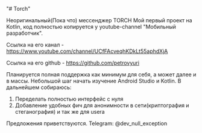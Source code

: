"# Torch"

Неоригинальный(Пока что) мессенджер TORCH
Мой первый проект на Kotlin, код полностью копируется у youtube-channel "Мобильный разработчик".

Ссылка на его канал - https://www.youtube.com/channel/UCfFAcveqhKDkLt55aphdXjA

Ссылка на его github - https://github.com/petrovyuri

Планируется полная поддержка как минимум для себя, а может далее и в массы.
Небольшой шаг начать изучение Android Studio и Kotlin.
В дальнейшем собираюсь:
1) Переделать полностью интерфейс с нуля
2) Добавление удобных фич для анонимности в сети(криптография и стеганография) и так же для usera

Предложения приветствуются.
Telegram: @dev_null_exception
